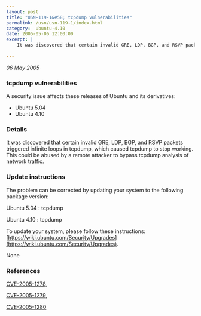```yaml
---
layout: post
title: "USN-119-1&#58; tcpdump vulnerabilities"
permalink: /usn/usn-119-1/index.html
category:  ubuntu-4.10
date: 2005-05-06 12:00:00
excerpt: |
    It was discovered that certain invalid GRE, LDP, BGP, and RSVP packets triggered infinite loops in tcpdump, which caused tcpdump to stop working. This could be abused by a remote attacker to bypass tcpdump analysis of network traffic.
    
--- 
```

 
 

*06 May 2005*

### tcpdump vulnerabilities

A security issue affects these releases of Ubuntu and its derivatives:

* Ubuntu 5.04
* Ubuntu 4.10

### Details

It was discovered that certain invalid GRE, LDP, BGP, and RSVP packets triggered infinite loops in tcpdump, which caused tcpdump to stop working. This could be abused by a remote attacker to bypass tcpdump analysis of network traffic.

### Update instructions

The problem can be corrected by updating your system to the following package version:

Ubuntu 5.04
 : tcpdump 

Ubuntu 4.10
 : tcpdump 

To update your system, please follow these instructions: [https://wiki.ubuntu.com/Security/Upgrades](https://wiki.ubuntu.com/Security/Upgrades).

None

### References

 
 [CVE-2005-1278](http://people.ubuntu.com/~ubuntu-security/cve/CVE-2005-1278), 

 [CVE-2005-1279](http://people.ubuntu.com/~ubuntu-security/cve/CVE-2005-1279), 

 [CVE-2005-1280](http://people.ubuntu.com/~ubuntu-security/cve/CVE-2005-1280)
 

